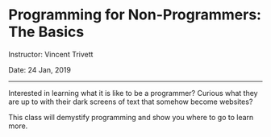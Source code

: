 # Programming for Non-Programmers: The Basics

Instructor: Vincent Trivett

Date: 24 Jan, 2019

-------

Interested in learning what it is like to be a programmer? Curious what they are up to with their dark screens of text that somehow become websites? 

This class will demystify programming and show you where to go to learn more.